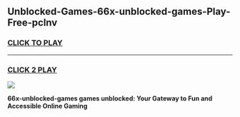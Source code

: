 
## Unblocked-Games-66x-unblocked-games-Play-Free-pclnv
<h3>
<a href="https://premium76.site?title=66x-unblocked-games&ref=23A">CLICK TO PLAY</a></h3>
<hr>

<h3>
<a href="https://premium76.site?title=66x-unblocked-games&ref=23A">CLICK 2 PLAY</a>
  
</h3>

<a href="https://premium76.site?title=66x-unblocked-games&ref=23A"><img src="https://clearcache.store/games.png"></a>


**66x-unblocked-games games unblocked: Your Gateway to Fun and Accessible Online Gaming**
